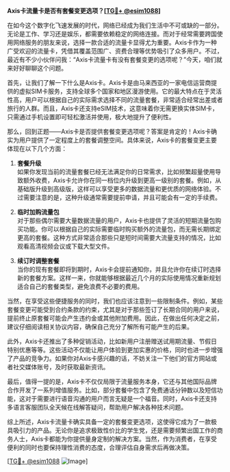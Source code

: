 **Axis卡流量卡是否有套餐变更选项？[[TG💪+ @esim1088](https://t.me/s/esim1088)]**

在如今这个数字化飞速发展的时代，网络已经成为我们生活中不可或缺的一部分。无论是工作、学习还是娱乐，都需要依赖稳定的网络连接。而对于经常需要跨国使用网络服务的朋友来说，选择一款合适的流量卡显得尤为重要。Axis卡作为一种广受欢迎的流量卡，凭借其覆盖范围广、资费合理等优势吸引了众多用户。不过，最近有不少小伙伴问我：“Axis卡流量卡有没有套餐变更的选项呢？”今天，咱们就来好好聊聊这个问题。

首先，让我们了解一下什么是Axis卡。Axis卡是由马来西亚的一家电信运营商提供的虚拟SIM卡服务，支持全球多个国家和地区漫游使用。它的最大特点在于灵活性高，用户可以根据自己的实际需求选择不同的流量套餐，非常适合经常出差或者旅行的人群。而且，Axis卡还支持eSIM技术，这意味着你无需更换实体SIM卡，只需通过手机设置即可轻松激活并使用，极大地提升了便利性。

那么，回到正题——Axis卡是否提供套餐变更选项呢？答案是肯定的！Axis卡确实为用户提供了一定程度上的套餐调整空间。具体来说，Axis卡的套餐变更主要体现在以下几个方面：

1. **套餐升级**  
   如果你发现当前的流量套餐已经无法满足你的日常需求，比如频繁超量使用导致额外收费，Axis卡允许你在同一档位内升级到更高一级别的套餐。例如，从基础版升级到高级版，这样可以享受更多的数据流量和更优质的网络体验。不过需要注意的是，这种升级通常需要提前申请，并且可能会有一定的手续费。

2. **临时加购流量包**  
   对于那些偶尔需要大量数据流量的用户，Axis卡也提供了灵活的短期流量包购买功能。你可以根据自己的实际需要临时购买额外的流量包，而无需长期绑定更高的套餐。这种方式非常适合那些只是短时间需要大流量支持的情况，比如观看高清视频会议或下载大型文件。

3. **续订时调整套餐**  
   当你的现有套餐即将到期时，Axis卡会提前通知你，并且允许你在续订时选择新的套餐方案。这样一来，你就能够根据最近几个月的实际使用情况重新规划适合自己的套餐类型，避免浪费不必要的费用。

当然，在享受这些便捷服务的同时，我们也应该注意到一些限制条件。例如，某些套餐变更可能受到合约条款的约束，尤其是对于那些签订了长期合同的用户来说，提前终止原套餐可能会产生违约金或其他附加费用。因此，在做出任何决定之前，建议仔细阅读相关协议内容，确保自己充分了解所有可能产生的后果。

此外，Axis卡还推出了多种促销活动，比如新用户注册赠送试用期流量、节假日特别优惠等等。这些活动不仅能让用户体验到更加实惠的价格，同时也进一步增强了产品的竞争力。如果你对Axis卡感兴趣的话，不妨关注一下他们的官方网站或者社交媒体账号，及时获取最新资讯。

最后，值得一提的是，Axis卡不仅仅局限于流量服务本身，它还与其他国际品牌合作开发了一系列增值服务。比如，部分套餐中包含了免费通话分钟数以及短信功能，这对于需要进行语音沟通的用户而言无疑是一个福音。同时，Axis卡还支持多语言客服团队全天候在线解答疑问，帮助用户解决各种技术问题。

综上所述，Axis卡流量卡确实具备一定的套餐变更选项，这使得它成为了一款极具吸引力的产品。无论你是追求极致性价比的学生党，还是需要频繁出国工作的商务人士，Axis卡都能为你提供量身定制的解决方案。当然，作为消费者，在享受便利的同时也要保持理性消费的态度，合理评估自身需求后再做决策。

[[TG💪+ @esim1088](https://t.me/s/esim1088) ![Image](https://i.postimg.cc/4NQfJmqS/Snipaste-2025-05-13-00-14-12.png)]
